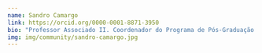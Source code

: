 ```yaml
---
name: Sandro Camargo
link: https://orcid.org/0000-0001-8871-3950
bio: "Professor Associado II. Coordenador do Programa de Pós-Graduação em Computação Aplicada (PPGCAP) UNIPAMPA - Universidade Federal do Pampa - Campus Bagé. Universidade Federal do Pampa (Unipampa) | UNIPAMPA · Department of Computer Engineering. Dr. of Computer Science"
img: img/community/sandro-camargo.jpg
---
```






